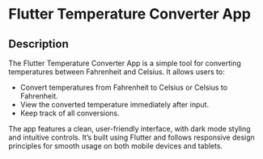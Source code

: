 
# Flutter Temperature Converter App
## Description
The Flutter Temperature Converter App is a simple tool for converting temperatures between Fahrenheit and Celsius. It allows users to:

- Convert temperatures from Fahrenheit to Celsius or Celsius to Fahrenheit.
- View the converted temperature immediately after input.
- Keep track of all conversions.


The app features a clean, user-friendly interface, with dark mode styling and intuitive controls. It’s built using Flutter and follows responsive design principles for smooth usage on both mobile devices and tablets.